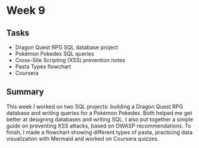 # Week 9

## Tasks
- Dragon Quest RPG SQL database project  
- Pokémon Pokedex SQL queries  
- Cross-Site Scripting (XSS) prevention notes  
- Pasta Types flowchart  
- Coursera
  
## Summary
This week I worked on two SQL projects: building a Dragon Quest RPG database and writing queries for a Pokémon Pokedex. Both helped me get better at designing databases and writing SQL. I also put together a simple guide on preventing XSS attacks, based on OWASP recommendations. To finish, I made a flowchart showing different types of pasta, practicing data visualization with Mermaid and worked on Coursera quizzes.
